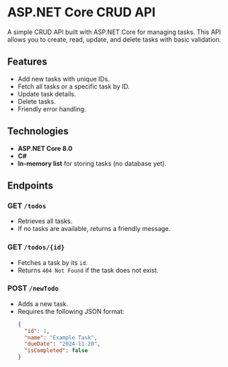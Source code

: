# ASP.NET Core CRUD API

A simple CRUD API built with ASP.NET Core for managing tasks. This API allows you to create, read, update, and delete tasks with basic validation.

## Features

- Add new tasks with unique IDs.
- Fetch all tasks or a specific task by ID.
- Update task details.
- Delete tasks.
- Friendly error handling.

## Technologies

- **ASP.NET Core 8.0**
- **C#**
- **In-memory list** for storing tasks (no database yet).

## Endpoints

### GET `/todos`

- Retrieves all tasks.
- If no tasks are available, returns a friendly message.

### GET `/todos/{id}`

- Fetches a task by its `id`.
- Returns `404 Not Found` if the task does not exist.

### POST `/newTodo`

- Adds a new task.
- Requires the following JSON format:
  ```json
  {
    "id": 1,
    "name": "Example Task",
    "dueDate": "2024-11-20",
    "isCompleted": false
  }
  ```
